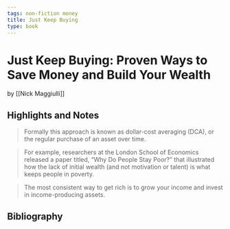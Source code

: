 ```yaml
---
tags: non-fiction money
title: Just Keep Buying
type: book
---
```


# Just Keep Buying: Proven Ways to Save Money and Build Your Wealth
by [[Nick Maggiulli]]

## Highlights and Notes
> Formally this approach is known as dollar-cost averaging (DCA), or the regular purchase of an asset over time.

> For example, researchers at the London School of Economics released a paper titled, “Why Do People Stay Poor?” that illustrated how the lack of initial wealth (and not motivation or talent) is what keeps people in poverty.

> The most consistent way to get rich is to grow your income and invest in income-producing assets.

 
## Bibliography